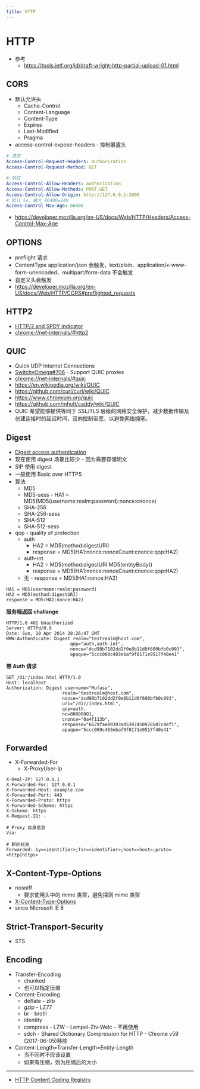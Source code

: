 ```yaml
---
title: HTTP
---
```


# HTTP

- 参考
  - https://tools.ietf.org/id/draft-wright-http-partial-upload-01.html

## CORS

- 默认允许头
  - Cache-Control
  - Content-Language
  - Content-Type
  - Expires
  - Last-Modified
  - Pragma
- access-control-expose-headers - 控制暴露头

```yaml
# 请求
Access-Control-Request-Headers: authorization
Access-Control-Request-Method: GET

# 响应
Access-Control-Allow-Headers: authorization
Access-Control-Allow-Methods: POST,GET
Access-Control-Allow-Origin: http://127.0.0.1:3000
# 默认 5s、最大 86400=24h
Access-Control-Max-Age: 86400
```

- https://developer.mozilla.org/en-US/docs/Web/HTTP/Headers/Access-Control-Max-Age

## OPTIONS

- preflight 请求
- ContentType application/json 会触发，text/plain、application/x-www-form-urlencoded、multipart/form-data 不会触发
- 自定义头会触发
- https://developer.mozilla.org/en-US/docs/Web/HTTP/CORS#preflighted_requests

## HTTP2

- [HTTP/2 and SPDY indicator](https://chrome.google.com/webstore/detail/http2-and-spdy-indicator/mpbpobfflnpcgagjijhmgnchggcjblin)
- [chrome://net-internals/#http2](chrome://net-internals/#http2)

## QUIC

- Quick UDP Internet Connections
- [SwitchyOmega#706](https://github.com/FelisCatus/SwitchyOmega/issues/706) - Support QUIC proxies
- [chrome://net-internals/#quic](chrome://net-internals/#quic)
- https://en.wikipedia.org/wiki/QUIC
- https://github.com/curl/curl/wiki/QUIC
- https://www.chromium.org/quic
- https://github.com/mholt/caddy/wiki/QUIC
- QUIC 希望能够提供等同于 SSL/TLS 层级的网络安全保护，减少数据传输及创建连接时的延迟时间，双向控制带宽，以避免网络拥塞。

## Digest

- [Digest access authentication](https://en.wikipedia.org/wiki/Digest_access_authentication)
- 现在使用 digest 场景比较少 - 因为需要存储明文
- SIP 使用 digest
- 一般使用 Basic over HTTPS
- 算法
  - MD5
  - MD5-sess - HA1 = MD5(MD5(username:realm:password):nonce:cnonce)
  - SHA-256
  - SHA-256-sess
  - SHA-512
  - SHA-512-sess
- qop - quality of protection
  - auth
    - HA2 = MD5(method:digestURI)
    - response = MD5(HA1:nonce:nonceCount:cnonce:qop:HA2)
  - auth-int
    - HA2 = MD5(method:digestURI:MD5(entityBody))
    - response = MD5(HA1:nonce:nonceCount:cnonce:qop:HA2)
  - 无 - response = MD5(HA1:nonce:HA2)

```
HA1 = MD5(username:realm:password)
HA2 = MD5(method:digestURI)
response = MD5(HA1:nonce:HA2)
```

**服务端返回 challange**

```http
HTTP/1.0 401 Unauthorized
Server: HTTPd/0.9
Date: Sun, 10 Apr 2014 20:26:47 GMT
WWW-Authenticate: Digest realm="testrealm@host.com",
                        qop="auth,auth-int",
                        nonce="dcd98b7102dd2f0e8b11d0f600bfb0c093",
                        opaque="5ccc069c403ebaf9f0171e9517f40e41"
```

**带 Auth 请求**

```http
GET /dir/index.html HTTP/1.0
Host: localhost
Authorization: Digest username="Mufasa",
                     realm="testrealm@host.com",
                     nonce="dcd98b7102dd2f0e8b11d0f600bfb0c093",
                     uri="/dir/index.html",
                     qop=auth,
                     nc=00000001,
                     cnonce="0a4f113b",
                     response="6629fae49393a05397450978507c4ef1",
                     opaque="5ccc069c403ebaf9f0171e9517f40e41"
```

## Forwarded

- X-Forwarded-For
  - X-ProxyUser-Ip

```
X-Real-IP: 127.0.0.1
X-Forwarded-For: 127.0.0.1
X-Forwarded-Host: example.com
X-Forwarded-Port: 443
X-Forwarded-Proto: https
X-Forwarded-Scheme: https
X-Scheme: https
X-Request-ID: -

# Proxy 自身信息
Via:

# 新的标准
Forwarded: by=<identifier>;for=<identifier>;host=<host>;proto=<http|https>
```

## X-Content-Type-Options

- nosniff
  - 要求使用头中的 mime 类型，避免探测 mime 类型
- [X-Content-Type-Options](https://developer.mozilla.org/en-US/docs/Web/HTTP/Headers/X-Content-Type-Options)
- since Microsoft IE 8

## Strict-Transport-Security

- STS

## Encoding

- Transfer-Encoding
  - chunked
  - 也可以指定压缩
- Content-Encoding
  - deflate - zlib
  - gzip - LZ77
  - br - brotli
  - identity
  - compress - LZW - Lempel-Ziv-Welc - 不再使用
  - sdch - Shared Dictionary Compression for HTTP - Chrome v59 (2017-06-05)移除
- Content-Length=Transfer-Length=Entity-Length
  - 当不同时不应该设置
  - 如果有压缩，则为压缩后的大小

---

- [HTTP Content Coding Registry]

[http content coding registry]: https://www.iana.org/assignments/http-parameters/http-parameters.xhtml#content-coding
